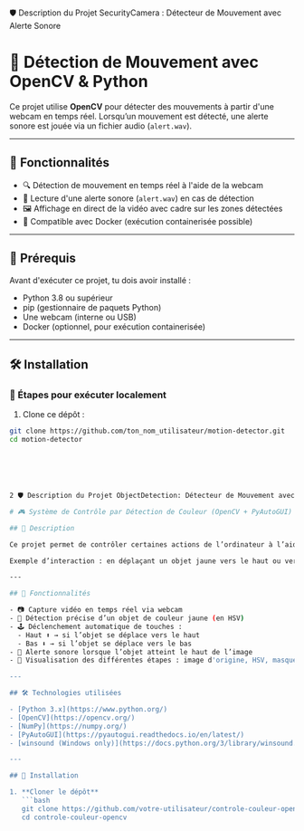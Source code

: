 🛡️ Description du Projet SecurityCamera : Détecteur de Mouvement avec Alerte Sonore



# 🎥 Détection de Mouvement avec OpenCV & Python

Ce projet utilise **OpenCV** pour détecter des mouvements à partir d'une webcam en temps réel. Lorsqu’un mouvement est détecté, une alerte sonore est jouée via un fichier audio (`alert.wav`).

---

## 🚀 Fonctionnalités

- 🔍 Détection de mouvement en temps réel à l'aide de la webcam
- 🔔 Lecture d'une alerte sonore (`alert.wav`) en cas de détection
- 🖼️ Affichage en direct de la vidéo avec cadre sur les zones détectées
- 🐳 Compatible avec Docker (exécution containerisée possible)

---

## 🧰 Prérequis

Avant d'exécuter ce projet, tu dois avoir installé :

- Python 3.8 ou supérieur
- pip (gestionnaire de paquets Python)
- Une webcam (interne ou USB)
- Docker (optionnel, pour exécution containerisée)

---

## 🛠️ Installation

### 🔧 Étapes pour exécuter localement

1. Clone ce dépôt :

```bash
git clone https://github.com/ton_nom_utilisateur/motion-detector.git
cd motion-detector






2 🛡️ Description du Projet ObjectDetection: Détecteur de Mouvement avec Alerte Sonore

# 🎮 Système de Contrôle par Détection de Couleur (OpenCV + PyAutoGUI)

## 📌 Description

Ce projet permet de contrôler certaines actions de l’ordinateur à l’aide d’un objet de couleur spécifique détecté via la webcam. Grâce à la vision par ordinateur (OpenCV) et à l’automatisation de clavier (PyAutoGUI), l’utilisateur peut interagir sans utiliser de périphériques traditionnels comme le clavier ou la souris.

Exemple d’interaction : en déplaçant un objet jaune vers le haut ou vers le bas dans le champ de la webcam, le programme simule l’appui sur les touches fléchées "haut" ou "bas".

---

## 🧠 Fonctionnalités

- 📷 Capture vidéo en temps réel via webcam
- 🎯 Détection précise d’un objet de couleur jaune (en HSV)
- 🕹️ Déclenchement automatique de touches :
  - Haut ⬆️ → si l’objet se déplace vers le haut
  - Bas ⬇️ → si l’objet se déplace vers le bas
- 🔔 Alerte sonore lorsque l’objet atteint le haut de l’image
- 🧪 Visualisation des différentes étapes : image d'origine, HSV, masque, résultat

---

## 🛠️ Technologies utilisées

- [Python 3.x](https://www.python.org/)
- [OpenCV](https://opencv.org/)
- [NumPy](https://numpy.org/)
- [PyAutoGUI](https://pyautogui.readthedocs.io/en/latest/)
- [winsound (Windows only)](https://docs.python.org/3/library/winsound.html)

---

## 🚀 Installation

1. **Cloner le dépôt**
   ```bash
   git clone https://github.com/votre-utilisateur/controle-couleur-opencv.git
   cd controle-couleur-opencv


